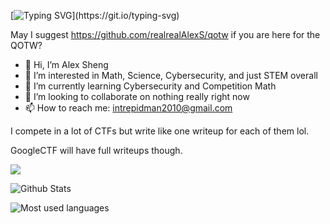 [![Typing SVG](https://readme-typing-svg.demolab.com/?lines=Hey,+I'm+Alex+Sheng!)](https://git.io/typing-svg)

May I suggest https://github.com/realrealAlexS/qotw if you are here for the QOTW?

- 👋 Hi, I’m Alex Sheng
- 👀 I’m interested in Math, Science, Cybersecurity, and just STEM overall
- 🌱 I’m currently learning Cybersecurity and Competition Math
- 💞️ I’m looking to collaborate on nothing really right now
- 📫 How to reach me: intrepidman2010@gmail.com

I compete in a lot of CTFs but write like one writeup for each of them lol.

GoogleCTF will have full writeups though.

![](https://komarev.com/ghpvc/?username=intrepidbird)

![Github Stats](https://github-readme-stats.vercel.app/api?username=realrealAlexS&count_private=true&theme=blueberry&show_icons=true&include_all_commits=true)

![Most used languages](https://github-readme-stats.vercel.app/api/top-langs?username=realrealAlexS&theme=merko) 

<!---
realrealAlexS/realrealAlexS is a ✨ special ✨ repository because its `README.md` (this file) appears on your GitHub profile.
You can click the Preview link to take a look at your changes.
--->

